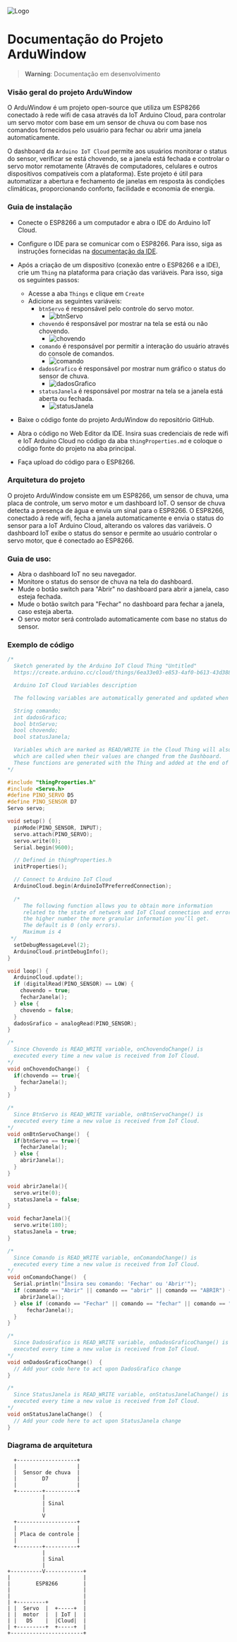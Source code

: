 
![Logo](https://user-images.githubusercontent.com/102625628/216847397-6f4bc3e4-d222-433c-bd95-065190160718.png#gh-dark-mode-only)

# Documentação do Projeto ArduWindow
> **Warning**: Documentação em desenvolvimento

### Visão geral do projeto ArduWindow
O ArduWindow é um projeto open-source que utiliza um ESP8266 conectado à rede wifi de casa através da IoT Arduino Cloud, para controlar um servo motor com base em um sensor de chuva ou com base nos comandos fornecidos pelo usuário para fechar ou abrir uma janela automaticamente.

O dashboard da `Arduino IoT Cloud` permite aos usuários monitorar o status do sensor, verificar se está chovendo, se a janela está fechada e controlar o servo motor remotamente (Através de computadores, celulares e outros dispositivos compatíveis com a plataforma). Este projeto é útil para automatizar a abertura e fechamento de janelas em resposta às condições climáticas, proporcionando conforto, facilidade e economia de energia.

### Guia de instalação

- Conecte o ESP8266 a um computador e abra o IDE do Arduino IoT Cloud.
- Configure o IDE para se comunicar com o ESP8266. Para isso, siga as instruções fornecidas na [documentação da IDE](https://docs.arduino.cc/arduino-cloud/).
- Após a criação de um dispositivo (conexão entre o ESP8266 e a IDE), crie um `Thing` na plataforma para criação das variáveis. Para isso, siga os seguintes passos:
    - Acesse a aba `Things` e clique em `Create`
    - Adicione as seguintes variáveis:
      - `btnServo` é responsável pelo controle do servo motor.
        - ![btnServo](https://user-images.githubusercontent.com/102625628/219237918-a5ec72bb-cc96-4a70-9608-313a7b813a38.png)
      - `chovendo` é responsável por mostrar na tela se está ou não chovendo.
        - ![chovendo](https://user-images.githubusercontent.com/102625628/219238048-7914ef70-f06c-4a6d-8c42-f292e64ba317.png)
      - `comando` é responsável por permitir a interação do usuário através do console de comandos.
        - ![comando](https://user-images.githubusercontent.com/102625628/219238071-fd5986ab-db8f-4dfc-a0c7-61407c057f6b.png)
      - `dadosGrafico` é responsável por mostrar num gráfico o status do sensor de chuva.
        - ![dadosGrafico](https://user-images.githubusercontent.com/102625628/219238083-9007f9df-2151-4e2b-97fb-c8339e7b5b6b.png)
      - `statusJanela` é responsável por mostrar na tela se a janela está aberta ou fechada.
        - ![statusJanela](https://user-images.githubusercontent.com/102625628/219238088-3f554f5d-2b7e-408f-9361-5a5f49e4f1d8.png)

- Baixe o código fonte do projeto ArduWindow do repositório GitHub.
- Abra o código no Web Editor da IDE. Insira suas credenciais de rede wifi e IoT Arduino Cloud no código da aba `thingProperties.md` e coloque o código fonte do projeto na aba principal.
- Faça upload do código para o ESP8266.

### Arquitetura do projeto
O projeto ArduWindow consiste em um ESP8266, um sensor de chuva, uma placa de controle, um servo motor e um dashboard IoT. O sensor de chuva detecta a presença de água e envia um sinal para o ESP8266. O ESP8266, conectado à rede wifi, fecha a janela automaticamente e envia o status do sensor para a IoT Arduino Cloud, alterando os valores das variáveis. O dashboard IoT exibe o status do sensor e permite ao usuário controlar o servo motor, que é conectado ao ESP8266.

### Guia de uso:
- Abra o dashboard IoT no seu navegador.
- Monitore o status do sensor de chuva na tela do dashboard.
- Mude o botão switch para "Abrir" no dashboard para abrir a janela, caso esteja fechada.
- Mude o botão switch para "Fechar" no dashboard para fechar a janela, caso esteja aberta.
- O servo motor será controlado automaticamente com base no status do sensor.

### Exemplo de código

```ino
/* 
  Sketch generated by the Arduino IoT Cloud Thing "Untitled"
  https://create.arduino.cc/cloud/things/6ea33e03-e853-4af0-b613-43d38857ed6e 

  Arduino IoT Cloud Variables description

  The following variables are automatically generated and updated when changes are made to the Thing

  String comando;
  int dadosGrafico;
  bool btnServo;
  bool chovendo;
  bool statusJanela;

  Variables which are marked as READ/WRITE in the Cloud Thing will also have functions
  which are called when their values are changed from the Dashboard.
  These functions are generated with the Thing and added at the end of this sketch.
*/

#include "thingProperties.h"
#include <Servo.h>
#define PINO_SERVO D5
#define PINO_SENSOR D7
Servo servo;

void setup() {
  pinMode(PINO_SENSOR, INPUT);
  servo.attach(PINO_SERVO);
  servo.write(0);
  Serial.begin(9600);

  // Defined in thingProperties.h
  initProperties();

  // Connect to Arduino IoT Cloud
  ArduinoCloud.begin(ArduinoIoTPreferredConnection);
  
  /*
     The following function allows you to obtain more information
     related to the state of network and IoT Cloud connection and errors
     the higher number the more granular information you’ll get.
     The default is 0 (only errors).
     Maximum is 4
 */
  setDebugMessageLevel(2);
  ArduinoCloud.printDebugInfo();
}

void loop() {
  ArduinoCloud.update();
  if (digitalRead(PINO_SENSOR) == LOW) {
    chovendo = true;
    fecharJanela();
  } else {
    chovendo = false;
  }
  dadosGrafico = analogRead(PINO_SENSOR);
}

/*
  Since Chovendo is READ_WRITE variable, onChovendoChange() is
  executed every time a new value is received from IoT Cloud.
*/
void onChovendoChange()  {
  if(chovendo == true){
    fecharJanela();
  }
}

/*
  Since BtnServo is READ_WRITE variable, onBtnServoChange() is
  executed every time a new value is received from IoT Cloud.
*/
void onBtnServoChange()  {
  if(btnServo == true){
    fecharJanela();
  } else {
    abrirJanela();
  }
}

void abrirJanela(){
  servo.write(0);
  statusJanela = false;
}

void fecharJanela(){
  servo.write(180);
  statusJanela = true;
} 

/*
  Since Comando is READ_WRITE variable, onComandoChange() is
  executed every time a new value is received from IoT Cloud.
*/
void onComandoChange()  {
  Serial.println("Insira seu comando: 'Fechar' ou 'Abrir'");
  if (comando == "Abrir" || comando == "abrir" || comando == "ABRIR") {
    abrirJanela();
  } else if (comando == "Fechar" || comando == "fechar" || comando == "FECHAR") {
      fecharJanela();
  }
}

/*
  Since DadosGrafico is READ_WRITE variable, onDadosGraficoChange() is
  executed every time a new value is received from IoT Cloud.
*/
void onDadosGraficoChange()  {
  // Add your code here to act upon DadosGrafico change
}

/*
  Since StatusJanela is READ_WRITE variable, onStatusJanelaChange() is
  executed every time a new value is received from IoT Cloud.
*/
void onStatusJanelaChange()  {
  // Add your code here to act upon StatusJanela change
}
```

### Diagrama de arquitetura
```
  +-------------------+
  |                   |
  |  Sensor de chuva  |
  |        D7         |
  |                   |
  +--------+----------+
           |
           | Sinal
           |
           V
  +-------------------+
  |                   |
  | Placa de controle |
  |                   |
  +--------+----------+
           | 
           | Sinal
           |
+----------V------------+
|                       |
|        ESP8266        |
|                       |
|                       |
| +---------+           |
| |  Servo  |  +-----+  |
| |  motor  |  | IoT |  |
| |   D5    |  |Cloud|  |
| +---------+  +-----+  |
+-----------------------+
```
